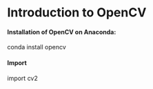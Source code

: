 # Introduction to OpenCV

#### Installation of OpenCV on Anaconda:
conda install opencv

#### Import
import cv2
